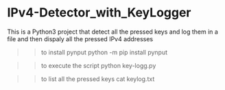 # IPv4-Detector_with_KeyLogger
This is a Python3 project that detect all the pressed keys and log them in a file and then dispaly all the pressed IPv4 addresses
>>to install pynput
python -m pip install pynput

>>to execute the script
python key-logg.py

>>to list all the pressed keys
cat keylog.txt 
